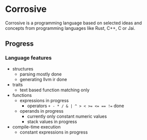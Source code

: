 # Corrosive
Corrosive is a programming language based on selected ideas and concepts from programming languages like Rust, C++, C or Jai.

## Progress
### Language features

 - structures
   - parsing mostly done
   - generating llvm ir done
 - traits
   - text based function matching only
 - functions
   - expressions in progress
     - operators `+ - * / & | ^ > < >= <= == !=` done
   - operands in progress
     - currently only constant numeric values
     - stack values in progress
 - compile-time execution
   - constant expressions in progress
